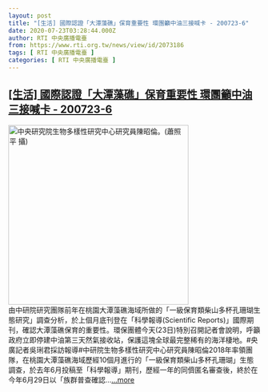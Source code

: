 ```yaml
---
layout: post
title: "[生活] 國際認證「大潭藻礁」保育重要性 環團籲中油三接喊卡 - 200723-6"
date: 2020-07-23T03:28:44.000Z
author: RTI 中央廣播電臺
from: https://www.rti.org.tw/news/view/id/2073186
tags: [ RTI 中央廣播電臺 ]
categories: [ RTI 中央廣播電臺 ]
---
```

<!--1595474924000-->
[[生活] 國際認證「大潭藻礁」保育重要性 環團籲中油三接喊卡 - 200723-6](https://www.rti.org.tw/news/view/id/2073186)
------

<div>
<img src="https://static.rti.org.tw/assets/thumbnails/2019/09/26/ff0ca611579455317b10b5757045c7d2.jpg" width="360" alt="中央研究院生物多樣性研究中心研究員陳昭倫。(蕭照平 攝)" title="中央研究院生物多樣性研究中心研究員陳昭倫。(蕭照平 攝)"><br>由中研院研究團隊前年在桃園大潭藻礁海域所做的「一級保育類柴山多杯孔珊瑚生態研究」調查分析，於上個月底刊登在「科學報導(Scientific Reports)」國際期刊，確認大潭藻礁保育的重要性。環保團體今天(23日)特別召開記者會說明，呼籲政府立即停建中油第三天然氣接收站，保護這塊全球最完整稀有的海洋棲地。#央廣記者吳琍君採訪報導#中研院生物多樣性研究中心研究員陳昭倫2018年率領團隊，在桃園大潭藻礁海域歷經10個月進行的「一級保育類柴山多杯孔珊瑚」生態調查，於去年6月投稿至「科學報導」期刊，歷經一年的同儕匿名審查後，終於在今年6月29日以「族群普查確認...<a target="_blank" href="https://www.rti.org.tw/news/view/id/2073186">...more</a>
</div>
